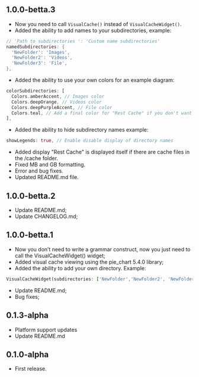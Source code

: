## 1.0.0-betta.3
* Now you need to call `VisualCache()` instead of `VisualCacheWidget()`.
* Added the ability to add names to your subdirectories, example: 
```dart
// 'Path to subdirectories ': 'Custom name subdirectories'
namedSubdirectories: {
  'NewFolder': 'Images',
  'NewFolder2': 'Videos',
  'NewFolder3': 'File',
},
```
* Added the ability to use your own colors for an example diagram:
```dart
colorSubdirectories: [
  Colors.amberAccent, // Images color
  Colors.deepOrange, // Videos color
  Colors.deepPurpleAccent, // File color
  Colors.teal, // Add a final color for "Rest Cache" if you don't want it to be determined by itself
],
```
* Added the ability to hide subdirectory names example:
```dart
showLegends: true, // Enable disable display of directory names
```
* Added display "Rest Cache" is displayed itself if there are cache files in the /cache folder.
* Fixed MB and GB formatting.
* Error and bug fixes.
* Updated README.md file.

## 1.0.0-betta.2

* Update README.md;
* Update CHANGELOG.md;

## 1.0.0-betta.1

* Now you don’t need to write a grammar construct, now you just need to call the VisualCacheWidget() widget;
* Added visual cache viewing using the pie_chart 5.4.0 library;
* Added the ability to add your own directory. Example:
```dart 
VisualCacheWidget(subdirectories: ['NewFolder','NewFolder2', 'NewFolder3'],)
```
* Update README.md;
* Bug fixes;

## 0.1.3-alpha

* Platform support updates
* Update README.md

## 0.1.0-alpha

* First release.